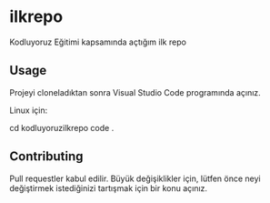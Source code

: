 # ilkrepo
Kodluyoruz Eğitimi kapsamında açtığım ilk repo


## Usage
Projeyi cloneladıktan sonra Visual Studio Code programında açınız.

Linux için:

cd kodluyoruzilkrepo
code .


## Contributing
Pull requestler kabul edilir. Büyük değişiklikler için, lütfen önce neyi değiştirmek istediğinizi tartışmak için bir konu açınız.
